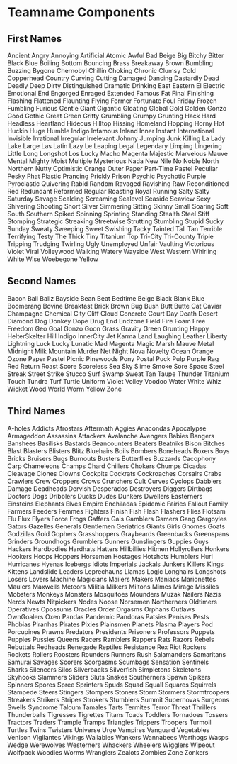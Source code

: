 # Teamname Components

## First Names
Ancient
Angry
Annoying
Artificial
Atomic
Awful
Bad
Beige
Big
Bitchy
Bitter
Black
Blue
Boiling
Bottom
Bouncing
Brass
Breakaway
Brown
Bumbling
Buzzing
Bygone
Chernobyl
Chillin
Choking
Chronic
Clumsy
Cold
Copperhead
Country
Curving
Cutting
Damaged
Dancing
Dastardly
Dead
Deadly
Deep
Dirty
Distinguished
Dramatic
Drinking
East
Eastern
El
Electric
Emotional
End
Engorged
Enraged
Extended
Famous
Fat
Final
Finishing
Flashing
Flattened
Flaunting
Flying
Former
Fortunate
Foul
Friday
Frozen
Fumbling
Furious
Gentle
Giant
Gigantic
Gloating
Global
Gold
Golden
Gonzo
Good
Gothic
Great
Green
Gritty
Grumbling
Grumpy
Grunting
Hack
Hard
Headless
Heartland
Hideous
Hilltop
Hissing
Homeland
Hopping
Horny
Hot
Huckin
Huge
Humble
Indigo
Infamous
Inland
Inner
Instant
International
Invisible
Irrational
Irregular
Irrelevant
Johnny
Jumping
Junk
Killing
La
Lady
Lake
Large
Las
Latin
Lazy
Le
Leaping
Legal
Legendary
Limping
Lingering
Little
Long
Longshot
Los
Lucky
Macho
Magenta
Majestic
Marvelous
Mauve
Mental
Mighty
Moist
Multiple
Mysterious
Nada
New
Nile
No
Noble
North
Northern
Nutty
Optimistic
Orange
Outer
Paper
Part-Time
Pastel
Peculiar
Pesky
Phat
Plastic
Prancing
Prickly
Prison
Psychic
Psychotic
Purple
Pyroclastic
Quivering
Rabid
Random
Ravaged
Ravishing
Raw
Reconditioned
Red
Redundant
Reformed
Regular
Roasting
Royal
Running
Salty
Salty
Saturday
Savage
Scalding
Screaming
Sealevel
Seaside
Seaview
Sexy
Shivering
Shooting
Short
Silver
Simmering
Sitting
Skinny
Small
Soaring
Soft
South
Southern
Spiked
Spinning
Sprinting
Standing
Stealth
Steel
Stiff
Stomping
Strategic
Streaking
Streetwise
Strutting
Stumbling
Stupid
Sucky
Sunday
Sweaty
Sweeping
Sweet
Swishing
Tacky
Tainted
Tall
Tan
Terrible
Terrifying
Testy
The
Thick
Tiny
Titanium
Top
Tri-City
Tri-County
Triple
Tripping
Trudging
Twirling
Ugly
Unemployed
Unfair
Vaulting
Victorious
Violet
Viral
Volleywood
Walking
Watery
Wayside
West
Western
Whirling
White
Wise
Woebegone
Yellow

## Second Names
Bacon
Ball
Ballz
Bayside
Bean
Beat
Bedtime
Beige
Black
Blank
Blue
Boomerang
Bovine
Breakfast
Brick
Brown
Bug
Bush
Butt
Butte
Cat
Caviar
Champagne
Chemical
City
Cliff
Cloud
Concrete
Court
Day
Death
Desert
Diamond
Dog
Donkey
Dope
Drug
End
Endzone
Field
Fire
Foam
Free
Freedom
Geo
Goal
Gonzo
Goon
Grass
Gravity
Green
Grunting
Happy
HelterSkelter
Hill
Indigo
InnerCity
Jet
Karma
Land
Laughing
Leather
Liberty
Lightning
Luck
Lucky
Lunatic
Mad
Magenta
Magic
Marsh
Mauve
Metal
Midnight
Milk
Mountain
Murder
Net
Night
Nova
Novelty
Ocean
Orange
Ozone
Paper
Pastel
Picnic
Pinewoods
Pony
Postal
Puck
Pulp
Purple
Rag
Red
Return
Roast
Score
Scoreless
Sea
Sky
Slime
Smoke
Sore
Space
Steel
Streak
Street
Strike
Stucco
Surf
Swamp
Sweat
Tan
Taupe
Thunder
Titanium
Touch
Tundra
Turf
Turtle
Uniform
Violet
Volley
Voodoo
Water
White
Whiz
Wicket
Wood
World
Worm
Yellow
Zone

## Third Names
A-holes
Addicts
Afrostars
Aftermath
Aggies
Anacondas
Apocalypse
Armageddon
Assassins
Attackers
Avalanche
Avengers
Babies
Bangers
Banshees
Basilisks
Bastards
Beancounters
Beaters
Beatniks
Bison
Bitches
Blast
Blasters
Blisters
Blitz
Bluehairs
Boils
Bombers
Boneheads
Boxers
Boys
Bricks
Bruisers
Bugs
Burnouts
Busters
Butterflies
Buzzards
Cacophony
Carp
Chameleons
Champs
Chard
Chillers
Chokers
Chumps
Cicadas
Cleavage
Clones
Clowns
Cockpits
Cockrats
Cockroaches
Corsairs
Crabs
Crawlers
Crew
Croppers
Crows
Crunchers
Cult
Curves
Cyclops
Dabblers
Damage
Deadheads
Dervish
Desperados
Destroyers
Diggers
Dirtbags
Doctors
Dogs
Dribblers
Ducks
Dudes
Dunkers
Dwellers
Easterners
Einsteins
Elephants
Elves
Empire
Enchiladas
Epidemic
Fairies
Fallout
Family
Farmers
Feeders
Femmes
Fighters
Finish
Fish
Flash
Flashers
Flies
Flotsam
Flu
Flux
Flyers
Force
Frogs
Gaffers
Gals
Gamblers
Gamers
Gang
Gargoyles
Gators
Gazelles
Generals
Gentlemen
Geriatrics
Giants
Girls
Gnomes
Goats
Godzillas
Gold
Gophers
Grasshoppers
Graybeards
Greenbacks
Greenspans
Grinders
Groundhogs
Grumblers
Gunners
Gunslingers
Guppies
Guys
Hackers
Hardbodies
Hardhats
Hatters
Hillbillies
Hitmen
Hollyrollers
Honkers
Hookers
Hoops
Hoppers
Horsemen
Hostages
Hotshots
Humblers
Hurl
Hurricanes
Hyenas
Icebergs
Idiots
Imperials
Jackals
Junkers
Killers
Kings
Kittens
Landslide
Leaders
Leprechauns
Llamas
Logic
Longhairs
Longshots
Losers
Lovers
Machine
Magicians
Mailers
Makers
Maniacs
Marionettes
Maulers
Maxwells
Meteors
Militia
Milkers
Miltons
Mimes
Mirage
Missiles
Mobsters
Monkeys
Monsters
Mosquitoes
Mounders
Muzak
Nailers
Nazis
Nerds
Newts
Nitpickers
Nodes
Noose
Norsemen
Northerners
Oldtimers
Operatives
Opossums
Oracles
Order
Orgasms
Orphans
Outlaws
OwnGoalers
Oxen
Pandas
Pandemic
Pandoras
Patsies
Penises
Pests
Phobias
Piranhas
Pirates
Pixies
Plainsmen
Planets
Plasma
Players
Pod
Porcupines
Prawns
Predators
Presidents
Prisoners
Professors
Puppets
Puppies
Pussies
Queens
Racers
Ramblers
Rappers
Rats
Razors
Rebels
Rebuttals
Redheads
Renegade
Reptiles
Resistance
Rex
Riot
Rockers
Rockets
Rollers
Roosters
Rounders
Runners
Rush
Salamanders
Samaritans
Samurai
Savages
Scorers
Scorgasms
Scumbags
Sensation
Sentinels
Sharks
Silencers
Silos
Silverbacks
Silverfish
Simpletons
Skeletons
Skyhooks
Slammers
Sliders
Sluts
Snakes
Southerners
Spawn
Spikers
Spinners
Spores
Spree
Sprinters
Spuds
Squad
Squall
Squares
Squirrels
Stampede
Steers
Stingers
Stompers
Stoners
Storm
Stormers
Stormtroopers
Streakers
Strikers
Stripes
Strokers
Stumblers
Summit
Supernovas
Surgeons
Swells
Syndrome
Talcum
Tamales
Tarts
Termites
Terror
Threat
Thrillers
Thunderballs
Tigresses
Tigrettes
Titans
Toads
Toddlers
Tornadoes
Tossers
Tractors
Traders
Trample
Tramps
Triangles
Trippers
Troopers
Turmoil
Turtles
Twins
Twisters
Universe
Urge
Vampires
Vanguard
Vegetables
Venison
Vigilantes
Vikings
Wallabies
Wankers
Wannabees
Warthogs
Wasps
Wedge
Werewolves
Westerners
Whackers
Wheelers
Wigglers
Wipeout
Wolfpack
Woodies
Worms
Wranglers
Zealots
Zombies
Zone
Zonkers

